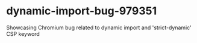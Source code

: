 # dynamic-import-bug-979351
Showcasing Chromium bug related to dynamic import and 'strict-dynamic' CSP keyword
